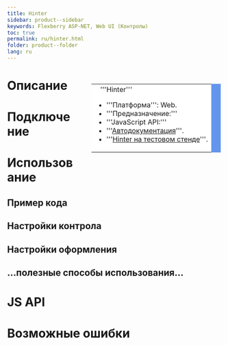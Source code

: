 ```yaml
---
title: Hinter
sidebar: product--sidebar
keywords: Flexberry ASP-NET, Web UI (Контролы)
toc: true
permalink: ru/hinter.html
folder: product--folder
lang: ru
---
```


<div style="margin:5px; padding-left:28px; float:right; width:60%; outline:1px solid white;">
<br>
<table border="0" width="100%" bgcolor="#6495ED">
<tbody><tr><td bgcolor="#FFFFFF">
&nbsp;&nbsp;&nbsp;'''Hinter'''

* '''Платформа''': Web.
* '''Предназначение:''' 
* '''JavaScript API:''' 
* '''[Автодокументация](http://storm:20013/class_i_c_s_soft_1_1_s_t_o_r_m_n_e_t_1_1_web_1_1_ajax_controls_1_1_hinter.html)'''.
* '''[Hinter на тестовом стенде](http://ru:6158/forms/Controls/Hinter/)'''.

</td>
</tr></tbody></table></a>
</div>

# Описание

# Подключение

# Использование

## Пример кода

## Настройки контрола

## Настройки оформления

## ...полезные способы использования...

# JS API

# Возможные ошибки
 
 